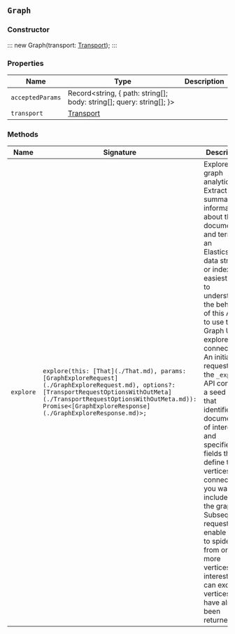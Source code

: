 ## `Graph`

### Constructor

:::
new Graph(transport: [Transport](./Transport.md));
:::

### Properties

| Name | Type | Description |
| - | - | - |
| `acceptedParams` | Record<string, { path: string[]; body: string[]; query: string[]; }> | &nbsp; |
| `transport` | [Transport](./Transport.md) | &nbsp; |

### Methods

| Name | Signature | Description |
| - | - | - |
| `explore` | `explore(this: [That](./That.md), params: [GraphExploreRequest](./GraphExploreRequest.md), options?: [TransportRequestOptionsWithOutMeta](./TransportRequestOptionsWithOutMeta.md)): Promise<[GraphExploreResponse](./GraphExploreResponse.md)>;` | Explore graph analytics. Extract and summarize information about the documents and terms in an Elasticsearch data stream or index. The easiest way to understand the behavior of this API is to use the Graph UI to explore connections. An initial request to the `_explore` API contains a seed query that identifies the documents of interest and specifies the fields that define the vertices and connections you want to include in the graph. Subsequent requests enable you to spider out from one more vertices of interest. You can exclude vertices that have already been returned. || `explore` | `explore(this: [That](./That.md), params: [GraphExploreRequest](./GraphExploreRequest.md), options?: [TransportRequestOptionsWithMeta](./TransportRequestOptionsWithMeta.md)): Promise<[TransportResult](./TransportResult.md)<[GraphExploreResponse](./GraphExploreResponse.md), unknown>>;` | &nbsp; || `explore` | `explore(this: [That](./That.md), params: [GraphExploreRequest](./GraphExploreRequest.md), options?: [TransportRequestOptions](./TransportRequestOptions.md)): Promise<[GraphExploreResponse](./GraphExploreResponse.md)>;` | &nbsp; |